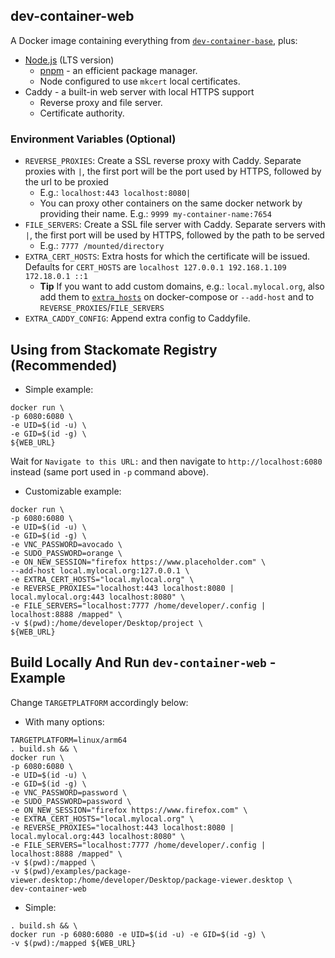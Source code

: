 ## dev-container-web

A Docker image containing everything from [`dev-container-base`](../base/README.md), plus:

- [Node.js](https://nodejs.org/) (LTS version)
    - [pnpm](https://pnpm.io/) - an efficient package manager.
    - Node configured to use `mkcert` local certificates.
- Caddy - a built-in web server with local HTTPS support
    - Reverse proxy and file server.
    - Certificate authority.

### Environment Variables (Optional)
- `REVERSE_PROXIES`: Create a SSL reverse proxy with Caddy. Separate proxies with `|`, the first port will be the port used by HTTPS, followed by the url to be proxied
    - E.g.: `localhost:443 localhost:8080|`
    - You can proxy other containers on the same docker network by providing their name. E.g.: `9999 my-container-name:7654` 
- `FILE_SERVERS`: Create a SSL file server with Caddy. Separate servers with `|`, the first port will be used by HTTPS, followed by the path to be served
    - E.g.: `7777 /mounted/directory`
- `EXTRA_CERT_HOSTS`: Extra hosts for which the certificate will be issued. Defaults for `CERT_HOSTS` are `localhost 127.0.0.1 192.168.1.109 172.18.0.1 ::1`
    - **Tip** If you want to add custom domains, e.g.: `local.mylocal.org`, also add them to [`extra_hosts`](https://docs.docker.com/compose/compose-file/compose-file-v3/#extra_hosts) on docker-compose or `--add-host` and to `REVERSE_PROXIES`/`FILE_SERVERS`    
- `EXTRA_CADDY_CONFIG`: Append extra config to Caddyfile.

## Using from Stackomate Registry (Recommended)

- Simple example:

```
docker run \
-p 6080:6080 \
-e UID=$(id -u) \
-e GID=$(id -g) \
${WEB_URL}
```
Wait for `Navigate to this URL:` and then navigate to `http://localhost:6080` instead (same port used in `-p` command above).

- Customizable example:
```
docker run \
-p 6080:6080 \
-e UID=$(id -u) \
-e GID=$(id -g) \
-e VNC_PASSWORD=avocado \
-e SUDO_PASSWORD=orange \
-e ON_NEW_SESSION="firefox https://www.placeholder.com" \
--add-host local.mylocal.org:127.0.0.1 \
-e EXTRA_CERT_HOSTS="local.mylocal.org" \
-e REVERSE_PROXIES="localhost:443 localhost:8080 | local.mylocal.org:443 localhost:8080" \
-e FILE_SERVERS="localhost:7777 /home/developer/.config | localhost:8888 /mapped" \
-v $(pwd):/home/developer/Desktop/project \
${WEB_URL}
```

## Build Locally And Run `dev-container-web` - Example
Change `TARGETPLATFORM` accordingly below:
- With many options:
```
TARGETPLATFORM=linux/arm64 
. build.sh && \
docker run \
-p 6080:6080 \
-e UID=$(id -u) \
-e GID=$(id -g) \
-e VNC_PASSWORD=password \
-e SUDO_PASSWORD=password \
-e ON_NEW_SESSION="firefox https://www.firefox.com" \
-e EXTRA_CERT_HOSTS="local.mylocal.org" \
-e REVERSE_PROXIES="localhost:443 localhost:8080 | local.mylocal.org:443 localhost:8080" \
-e FILE_SERVERS="localhost:7777 /home/developer/.config | localhost:8888 /mapped" \
-v $(pwd):/mapped \
-v $(pwd)/examples/package-viewer.desktop:/home/developer/Desktop/package-viewer.desktop \
dev-container-web
```
- Simple:
```
. build.sh && \
docker run -p 6080:6080 -e UID=$(id -u) -e GID=$(id -g) \
-v $(pwd):/mapped ${WEB_URL}
```